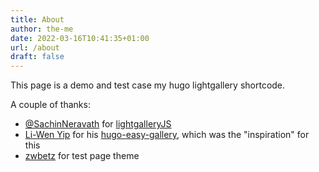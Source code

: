 ```yaml
---
title: About
author: the-me
date: 2022-03-16T10:41:35+01:00
url: /about
draft: false
---
```


This page is a demo and test case my hugo lightgallery shortcode.

A couple of thanks:

-  [@SachinNeravath](https://twitter.com/SachinNeravath) for [lightgalleryJS](https://www.lightgalleryjs.com/)
-  [Li-Wen Yip](https://www.liwen.id.au/about/) for his [hugo-easy-gallery](https://github.com/liwenyip/hugo-easy-gallery), which was the "inspiration" for this
-  [zwbetz](https://github.com/zwbetz-gh) for test page theme

